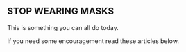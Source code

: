 ## STOP WEARING MASKS

This is something you can all do today. 

If you need some encouragement read these articles below.

